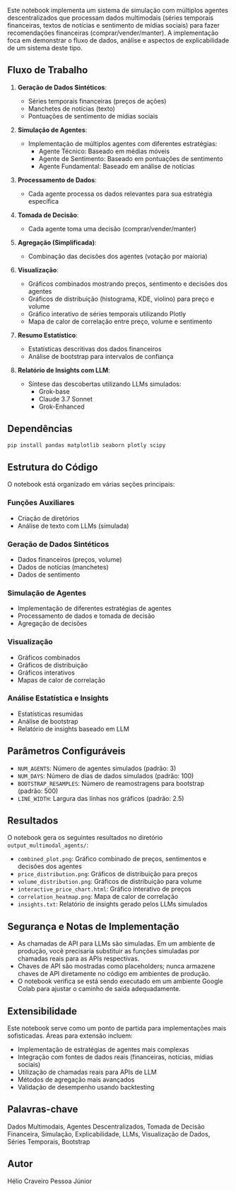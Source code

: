 Este notebook implementa um sistema de simulação com múltiplos agentes descentralizados que processam dados multimodais (séries temporais financeiras, textos de notícias e sentimento de mídias sociais) para fazer recomendações financeiras (comprar/vender/manter). A implementação foca em demonstrar o fluxo de dados, análise e aspectos de explicabilidade de um sistema deste tipo.

## Fluxo de Trabalho

1. **Geração de Dados Sintéticos**: 
   - Séries temporais financeiras (preços de ações)
   - Manchetes de notícias (texto)
   - Pontuações de sentimento de mídias sociais

2. **Simulação de Agentes**: 
   - Implementação de múltiplos agentes com diferentes estratégias:
     - Agente Técnico: Baseado em médias móveis
     - Agente de Sentimento: Baseado em pontuações de sentimento
     - Agente Fundamental: Baseado em análise de notícias

3. **Processamento de Dados**: 
   - Cada agente processa os dados relevantes para sua estratégia específica

4. **Tomada de Decisão**: 
   - Cada agente toma uma decisão (comprar/vender/manter)

5. **Agregação (Simplificada)**: 
   - Combinação das decisões dos agentes (votação por maioria)

6. **Visualização**: 
   - Gráficos combinados mostrando preços, sentimento e decisões dos agentes
   - Gráficos de distribuição (histograma, KDE, violino) para preço e volume
   - Gráfico interativo de séries temporais utilizando Plotly
   - Mapa de calor de correlação entre preço, volume e sentimento

7. **Resumo Estatístico**: 
   - Estatísticas descritivas dos dados financeiros
   - Análise de bootstrap para intervalos de confiança

8. **Relatório de Insights com LLM**: 
   - Síntese das descobertas utilizando LLMs simulados:
     - Grok-base
     - Claude 3.7 Sonnet
     - Grok-Enhanced

## Dependências

```python
pip install pandas matplotlib seaborn plotly scipy
```

## Estrutura do Código

O notebook está organizado em várias seções principais:

### Funções Auxiliares
- Criação de diretórios
- Análise de texto com LLMs (simulada)

### Geração de Dados Sintéticos
- Dados financeiros (preços, volume)
- Dados de notícias (manchetes)
- Dados de sentimento

### Simulação de Agentes
- Implementação de diferentes estratégias de agentes
- Processamento de dados e tomada de decisão
- Agregação de decisões

### Visualização
- Gráficos combinados
- Gráficos de distribuição
- Gráficos interativos
- Mapas de calor de correlação

### Análise Estatística e Insights
- Estatísticas resumidas
- Análise de bootstrap
- Relatório de insights baseado em LLM

## Parâmetros Configuráveis

- `NUM_AGENTS`: Número de agentes simulados (padrão: 3)
- `NUM_DAYS`: Número de dias de dados simulados (padrão: 100) 
- `BOOTSTRAP_RESAMPLES`: Número de reamostragens para bootstrap (padrão: 500)
- `LINE_WIDTH`: Largura das linhas nos gráficos (padrão: 2.5)

## Resultados

O notebook gera os seguintes resultados no diretório `output_multimodal_agents/`:

- `combined_plot.png`: Gráfico combinado de preços, sentimentos e decisões dos agentes
- `price_distribution.png`: Gráficos de distribuição para preços
- `volume_distribution.png`: Gráficos de distribuição para volume
- `interactive_price_chart.html`: Gráfico interativo de preços
- `correlation_heatmap.png`: Mapa de calor de correlação
- `insights.txt`: Relatório de insights gerado pelos LLMs simulados

## Segurança e Notas de Implementação

- As chamadas de API para LLMs são simuladas. Em um ambiente de produção, você precisaria substituir as funções simuladas por chamadas reais para as APIs respectivas.
- Chaves de API são mostradas como placeholders; nunca armazene chaves de API diretamente no código em ambientes de produção.
- O notebook verifica se está sendo executado em um ambiente Google Colab para ajustar o caminho de saída adequadamente.

## Extensibilidade

Este notebook serve como um ponto de partida para implementações mais sofisticadas. Áreas para extensão incluem:

- Implementação de estratégias de agentes mais complexas
- Integração com fontes de dados reais (financeiras, notícias, mídias sociais)
- Utilização de chamadas reais para APIs de LLM
- Métodos de agregação mais avançados
- Validação de desempenho usando backtesting

## Palavras-chave

Dados Multimodais, Agentes Descentralizados, Tomada de Decisão Financeira, Simulação, Explicabilidade, LLMs, Visualização de Dados, Séries Temporais, Bootstrap

## Autor

Hélio Craveiro Pessoa Júnior
